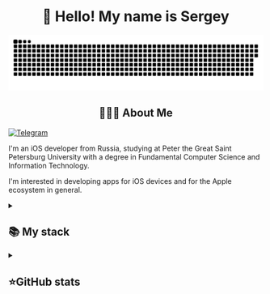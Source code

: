 <h1 align="center">👋 Hello! My name is Sergey </h1>

<p align="center">
 <img width="600" src="assets/github-snake.svg" alt="snake"/>
</p>

<h2 align="center">🧑🏻‍💻 About Me</h2>

[![Telegram](https://img.shields.io/badge/-Telegram-2CA5E0?style=flat&logo=telegram&logoColor=white)](https://t.me/ssukharevv)

I'm an iOS developer from Russia, studying at Peter the Great Saint Petersburg University with a degree in Fundamental Computer Science and Information Technology. 

I'm interested in developing apps for iOS devices and for the Apple ecosystem in general.

<details align="left">
  <summary><h2><b>📚 My stack</b></h2></summary>
  <p>
    <h3>Langs</h3>
    <img src="https://skillicons.dev/icons?i=swift,c,cpp,java,py,html,css,postgres&perline=7" />
    <h3>Frameworks / Tools</h3>
    <img src="https://skillicons.dev/icons?i=maven,linux,githubactions,docker,git&perline=7" />
    <h3>Software</h3>
    <img src="https://skillicons.dev/icons?i=vscode,idea,gitlab,notion&perline=7" />
    <br>
  </p>
</details>

<details align="left">
  <summary><h2><b>⭐GitHub stats</b></h2></summary>
  <p>
   <img src="https://github-readme-stats.vercel.app/api/top-langs/?username=ssukharev&theme=dracula&layout=compact&hide_border=true&bg_color=00000000" />
   <br>
   <img src="https://github-readme-stats.vercel.app/api?username=ssukharev&count_private=true&show_icons=true&theme=dracula&hide_border=true&bg_color=00000000" />
   <br>
   <img src="https://github-readme-streak-stats.herokuapp.com/?user=ssukharev&theme=dracula&hide_border=true&bg_color=00000000" />
  </p>
</details>
<!--
**ssukharev/ssukharev** is a ✨ _special_ ✨ repository because its `README.md` (this file) appears on your GitHub profile.

Here are some ideas to get you started:

- 🔭 I’m currently working on ...
- 🌱 I’m currently learning ...
- 👯 I’m looking to collaborate on ...
- 🤔 I’m looking for help with ...
- 💬 Ask me about ...
- 📫 How to reach me: ...
- 😄 Pronouns: ...
- ⚡ Fun fact: ...
-->
